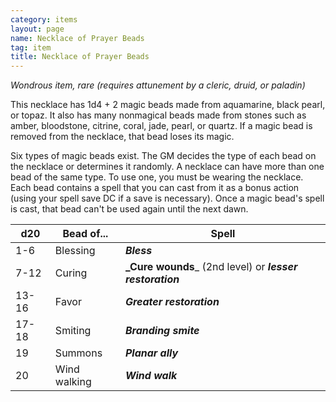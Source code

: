 ```yaml
---
category: items
layout: page
name: Necklace of Prayer Beads 
tag: item
title: Necklace of Prayer Beads 
---
```


_Wondrous item, rare (requires attunement by a cleric, druid, or paladin)_ 

This necklace has 1d4 + 2 magic beads made from aquamarine, black pearl, or topaz. It also has many nonmagical beads made from stones such as amber, bloodstone, citrine, coral, jade, pearl, or quartz. If a magic bead is removed from the necklace, that bead loses its magic.

Six types of magic beads exist. The GM decides the type of each bead on the necklace or determines it randomly. A necklace can have more than one bead of the same type. To use one, you must be wearing the necklace. Each bead contains a spell that you can cast from it as a bonus action (using your spell save DC if a save is necessary). Once a magic bead's spell is cast, that bead can't be used again until the next dawn. 

| d20   | Bead of...        | Spell                                                     |
|-------|-------------------|-----------------------------------------------------------|
| 1-6   | Blessing          | **_Bless_**                                               |
| 7-12  | Curing            | **_Cure wounds**_ (2nd level) or **_lesser restoration_** |
| 13-16 | Favor             | **_Greater restoration_**                                 |
| 17-18 | Smiting           | **_Branding smite_**                                      |
| 19    | Summons           | **_Planar ally_**                                         |
| 20    | Wind walking      | **_Wind walk_**                                           |
